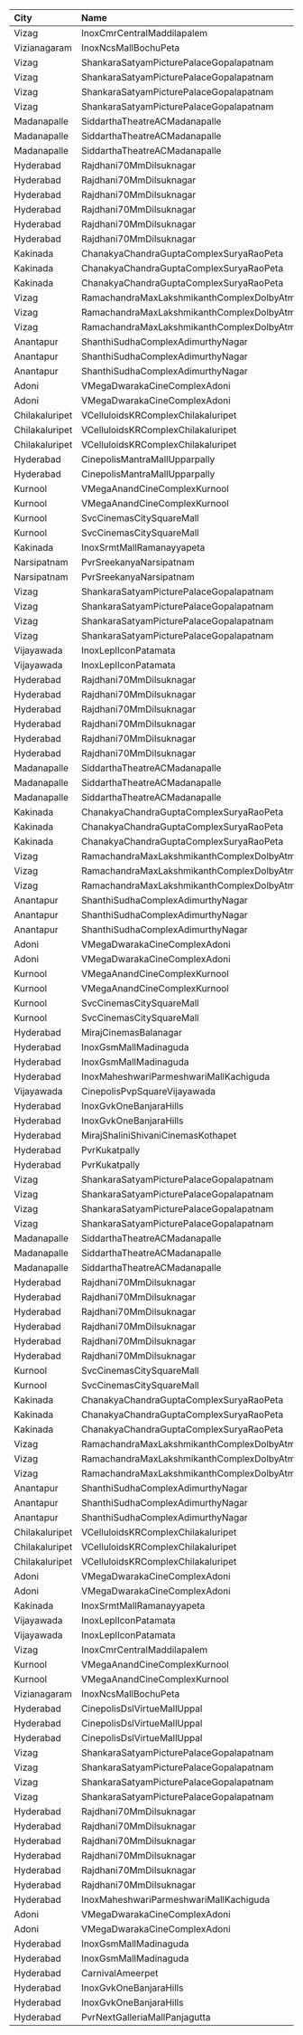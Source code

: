| City           | Name                                                |  Time | Type            | Price | Capacity | Booked |
| :------------- | :-------------------------------------------------- | ----: | :-------------- | ----: | -------: | -----: |
| Vizag          | InoxCmrCentralMaddilapalem                          | 10:35 | Executive       |  150₹ |       77 |      0 |
| Vizianagaram   | InoxNcsMallBochuPeta                                | 10:45 | Exclusive       |  150₹ |       99 |      0 |
| Vizag          | ShankaraSatyamPicturePalaceGopalapatnam             | 10:45 | Balcony         |  112₹ |      216 |    196 |
| Vizag          | ShankaraSatyamPicturePalaceGopalapatnam             | 10:45 | FirstClass      |  112₹ |       72 |     72 |
| Vizag          | ShankaraSatyamPicturePalaceGopalapatnam             | 10:45 | SecondClass     |   80₹ |       26 |     26 |
| Vizag          | ShankaraSatyamPicturePalaceGopalapatnam             | 10:45 | ThirdClass      |   40₹ |       82 |     82 |
| Madanapalle    | SiddarthaTheatreACMadanapalle                       | 11:00 | Reserved        |   70₹ |      289 |    146 |
| Madanapalle    | SiddarthaTheatreACMadanapalle                       | 11:00 | First           |   50₹ |      196 |     98 |
| Madanapalle    | SiddarthaTheatreACMadanapalle                       | 11:00 | Second          |   30₹ |      150 |     76 |
| Hyderabad      | Rajdhani70MmDilsuknagar                             | 11:15 | DiamondBox      |  150₹ |       29 |     29 |
| Hyderabad      | Rajdhani70MmDilsuknagar                             | 11:15 | Diamond         |  150₹ |      222 |     14 |
| Hyderabad      | Rajdhani70MmDilsuknagar                             | 11:15 | Platinum        |  300₹ |       14 |      0 |
| Hyderabad      | Rajdhani70MmDilsuknagar                             | 11:15 | Diamond         |  150₹ |      252 |     72 |
| Hyderabad      | Rajdhani70MmDilsuknagar                             | 11:15 | Gold            |  100₹ |       74 |      0 |
| Hyderabad      | Rajdhani70MmDilsuknagar                             | 11:15 | Silver          |   50₹ |      178 |    178 |
| Kakinada       | ChanakyaChandraGuptaComplexSuryaRaoPeta             | 11:30 | FirstClass      |  100₹ |      334 |    200 |
| Kakinada       | ChanakyaChandraGuptaComplexSuryaRaoPeta             | 11:30 | SecondClass     |   60₹ |       50 |     25 |
| Kakinada       | ChanakyaChandraGuptaComplexSuryaRaoPeta             | 11:30 | ThirdClass      |   40₹ |       96 |     48 |
| Vizag          | RamachandraMaxLakshmikanthComplexDolbyAtmosGajuwaka | 11:30 | ReservedClass   |  112₹ |      216 |    127 |
| Vizag          | RamachandraMaxLakshmikanthComplexDolbyAtmosGajuwaka | 11:30 | FirstClass      |   67₹ |      102 |     86 |
| Vizag          | RamachandraMaxLakshmikanthComplexDolbyAtmosGajuwaka | 11:30 | SecondClass     |   44₹ |       80 |     43 |
| Anantapur      | ShanthiSudhaComplexAdimurthyNagar                   | 11:30 | Balcony         |  110₹ |      200 |    103 |
| Anantapur      | ShanthiSudhaComplexAdimurthyNagar                   | 11:30 | First           |   70₹ |      248 |    124 |
| Anantapur      | ShanthiSudhaComplexAdimurthyNagar                   | 11:30 | Second          |   30₹ |       94 |     94 |
| Adoni          | VMegaDwarakaCineComplexAdoni                        | 11:39 | Gold            |  110₹ |      142 |     71 |
| Adoni          | VMegaDwarakaCineComplexAdoni                        | 11:39 | Executive       |   70₹ |       66 |     33 |
| Chilakaluripet | VCelluloidsKRComplexChilakaluripet                  | 11:45 | Gold            |  100₹ |       95 |     48 |
| Chilakaluripet | VCelluloidsKRComplexChilakaluripet                  | 11:45 | Elite           |   70₹ |       32 |     16 |
| Chilakaluripet | VCelluloidsKRComplexChilakaluripet                  | 11:45 | Executive       |   50₹ |       32 |     16 |
| Hyderabad      | CinepolisMantraMallUpparpally                       | 12:00 | Normal          |  150₹ |      141 |      0 |
| Hyderabad      | CinepolisMantraMallUpparpally                       | 12:00 | Vip             |  250₹ |       10 |      2 |
| Kurnool        | VMegaAnandCineComplexKurnool                        | 12:00 | Gold            |  110₹ |      152 |     75 |
| Kurnool        | VMegaAnandCineComplexKurnool                        | 12:00 | Executive       |   70₹ |       48 |     24 |
| Kurnool        | SvcCinemasCitySquareMall                            | 12:00 | Platinum        |  200₹ |        9 |      4 |
| Kurnool        | SvcCinemasCitySquareMall                            | 12:00 | Sliders         |  150₹ |       77 |     38 |
| Kakinada       | InoxSrmtMallRamanayyapeta                           | 13:35 | Executive       |   80₹ |       60 |      0 |
| Narsipatnam    | PvrSreekanyaNarsipatnam                             | 13:35 | Classic         |   60₹ |       20 |      4 |
| Narsipatnam    | PvrSreekanyaNarsipatnam                             | 13:35 | ClassicPlus     |  150₹ |      128 |      0 |
| Vizag          | ShankaraSatyamPicturePalaceGopalapatnam             | 13:45 | Balcony         |  112₹ |      216 |    196 |
| Vizag          | ShankaraSatyamPicturePalaceGopalapatnam             | 13:45 | FirstClass      |  112₹ |       72 |     72 |
| Vizag          | ShankaraSatyamPicturePalaceGopalapatnam             | 13:45 | SecondClass     |   80₹ |       26 |     26 |
| Vizag          | ShankaraSatyamPicturePalaceGopalapatnam             | 13:45 | ThirdClass      |   40₹ |       82 |     82 |
| Vijayawada     | InoxLeplIconPatamata                                | 13:55 | Club            |  150₹ |       99 |      0 |
| Vijayawada     | InoxLeplIconPatamata                                | 13:55 | Royal           |  250₹ |        4 |      0 |
| Hyderabad      | Rajdhani70MmDilsuknagar                             | 14:00 | DiamondBox      |  150₹ |       29 |     29 |
| Hyderabad      | Rajdhani70MmDilsuknagar                             | 14:00 | Diamond         |  150₹ |      222 |     14 |
| Hyderabad      | Rajdhani70MmDilsuknagar                             | 14:00 | Platinum        |  300₹ |       14 |      0 |
| Hyderabad      | Rajdhani70MmDilsuknagar                             | 14:00 | Diamond         |  150₹ |      252 |     72 |
| Hyderabad      | Rajdhani70MmDilsuknagar                             | 14:00 | Gold            |  100₹ |       74 |      0 |
| Hyderabad      | Rajdhani70MmDilsuknagar                             | 14:00 | Silver          |   50₹ |      178 |    178 |
| Madanapalle    | SiddarthaTheatreACMadanapalle                       | 14:00 | Reserved        |   70₹ |      289 |    146 |
| Madanapalle    | SiddarthaTheatreACMadanapalle                       | 14:00 | First           |   50₹ |      196 |     98 |
| Madanapalle    | SiddarthaTheatreACMadanapalle                       | 14:00 | Second          |   30₹ |      150 |     76 |
| Kakinada       | ChanakyaChandraGuptaComplexSuryaRaoPeta             | 14:30 | FirstClass      |  100₹ |      334 |    200 |
| Kakinada       | ChanakyaChandraGuptaComplexSuryaRaoPeta             | 14:30 | SecondClass     |   60₹ |       50 |     25 |
| Kakinada       | ChanakyaChandraGuptaComplexSuryaRaoPeta             | 14:30 | ThirdClass      |   40₹ |       96 |     48 |
| Vizag          | RamachandraMaxLakshmikanthComplexDolbyAtmosGajuwaka | 14:30 | ReservedClass   |  112₹ |      216 |    127 |
| Vizag          | RamachandraMaxLakshmikanthComplexDolbyAtmosGajuwaka | 14:30 | FirstClass      |   67₹ |      102 |     86 |
| Vizag          | RamachandraMaxLakshmikanthComplexDolbyAtmosGajuwaka | 14:30 | SecondClass     |   44₹ |       80 |     43 |
| Anantapur      | ShanthiSudhaComplexAdimurthyNagar                   | 14:30 | Balcony         |  110₹ |      200 |    101 |
| Anantapur      | ShanthiSudhaComplexAdimurthyNagar                   | 14:30 | First           |   70₹ |      248 |    124 |
| Anantapur      | ShanthiSudhaComplexAdimurthyNagar                   | 14:30 | Second          |   30₹ |       94 |     94 |
| Adoni          | VMegaDwarakaCineComplexAdoni                        | 14:40 | Gold            |  110₹ |      142 |     71 |
| Adoni          | VMegaDwarakaCineComplexAdoni                        | 14:40 | Executive       |   70₹ |       66 |     33 |
| Kurnool        | VMegaAnandCineComplexKurnool                        | 15:00 | Gold            |  110₹ |      152 |     75 |
| Kurnool        | VMegaAnandCineComplexKurnool                        | 15:00 | Executive       |   70₹ |       48 |     27 |
| Kurnool        | SvcCinemasCitySquareMall                            | 15:00 | Platinum        |  200₹ |        9 |      4 |
| Kurnool        | SvcCinemasCitySquareMall                            | 15:00 | Sliders         |  150₹ |       77 |     38 |
| Hyderabad      | MirajCinemasBalanagar                               | 15:15 | Executive       |  150₹ |      143 |      6 |
| Hyderabad      | InoxGsmMallMadinaguda                               | 15:50 | Executive       |  200₹ |      143 |      0 |
| Hyderabad      | InoxGsmMallMadinaguda                               | 15:50 | Royal           |  300₹ |        4 |      0 |
| Hyderabad      | InoxMaheshwariParmeshwariMallKachiguda              | 15:50 | Executive       |  150₹ |      137 |      0 |
| Vijayawada     | CinepolisPvpSquareVijayawada                        | 16:10 | Normal          |  150₹ |      138 |     75 |
| Hyderabad      | InoxGvkOneBanjaraHills                              | 16:30 | Executive       |  150₹ |      121 |      0 |
| Hyderabad      | InoxGvkOneBanjaraHills                              | 16:30 | Royal           |  250₹ |        5 |      0 |
| Hyderabad      | MirajShaliniShivaniCinemasKothapet                  | 16:50 | Executive       |  150₹ |       94 |      0 |
| Hyderabad      | PvrKukatpally                                       | 16:55 | Classic         |  150₹ |      135 |      6 |
| Hyderabad      | PvrKukatpally                                       | 16:55 | Recliner        |  250₹ |        9 |      3 |
| Vizag          | ShankaraSatyamPicturePalaceGopalapatnam             | 17:45 | Balcony         |  112₹ |      216 |    196 |
| Vizag          | ShankaraSatyamPicturePalaceGopalapatnam             | 17:45 | FirstClass      |  112₹ |       72 |     72 |
| Vizag          | ShankaraSatyamPicturePalaceGopalapatnam             | 17:45 | SecondClass     |   80₹ |       26 |     26 |
| Vizag          | ShankaraSatyamPicturePalaceGopalapatnam             | 17:45 | ThirdClass      |   40₹ |       82 |     82 |
| Madanapalle    | SiddarthaTheatreACMadanapalle                       | 18:00 | Reserved        |   70₹ |      289 |    146 |
| Madanapalle    | SiddarthaTheatreACMadanapalle                       | 18:00 | First           |   50₹ |      196 |     98 |
| Madanapalle    | SiddarthaTheatreACMadanapalle                       | 18:00 | Second          |   30₹ |      150 |     76 |
| Hyderabad      | Rajdhani70MmDilsuknagar                             | 18:15 | DiamondBox      |  150₹ |       29 |     29 |
| Hyderabad      | Rajdhani70MmDilsuknagar                             | 18:15 | Diamond         |  150₹ |      222 |     14 |
| Hyderabad      | Rajdhani70MmDilsuknagar                             | 18:15 | Platinum        |  300₹ |       14 |      0 |
| Hyderabad      | Rajdhani70MmDilsuknagar                             | 18:15 | Diamond         |  150₹ |      252 |     72 |
| Hyderabad      | Rajdhani70MmDilsuknagar                             | 18:15 | Gold            |  100₹ |       74 |      0 |
| Hyderabad      | Rajdhani70MmDilsuknagar                             | 18:15 | Silver          |   50₹ |      178 |    178 |
| Kurnool        | SvcCinemasCitySquareMall                            | 18:30 | Platinum        |  200₹ |        9 |      4 |
| Kurnool        | SvcCinemasCitySquareMall                            | 18:30 | Sliders         |  150₹ |       77 |     38 |
| Kakinada       | ChanakyaChandraGuptaComplexSuryaRaoPeta             | 18:30 | FirstClass      |  100₹ |      334 |    200 |
| Kakinada       | ChanakyaChandraGuptaComplexSuryaRaoPeta             | 18:30 | SecondClass     |   60₹ |       50 |     25 |
| Kakinada       | ChanakyaChandraGuptaComplexSuryaRaoPeta             | 18:30 | ThirdClass      |   40₹ |       96 |     49 |
| Vizag          | RamachandraMaxLakshmikanthComplexDolbyAtmosGajuwaka | 18:30 | ReservedClass   |  112₹ |      216 |    127 |
| Vizag          | RamachandraMaxLakshmikanthComplexDolbyAtmosGajuwaka | 18:30 | FirstClass      |   67₹ |      102 |     86 |
| Vizag          | RamachandraMaxLakshmikanthComplexDolbyAtmosGajuwaka | 18:30 | SecondClass     |   44₹ |       80 |     43 |
| Anantapur      | ShanthiSudhaComplexAdimurthyNagar                   | 18:30 | Balcony         |  110₹ |      200 |    101 |
| Anantapur      | ShanthiSudhaComplexAdimurthyNagar                   | 18:30 | First           |   70₹ |      248 |    124 |
| Anantapur      | ShanthiSudhaComplexAdimurthyNagar                   | 18:30 | Second          |   30₹ |       94 |     94 |
| Chilakaluripet | VCelluloidsKRComplexChilakaluripet                  | 18:45 | Gold            |  100₹ |       95 |     48 |
| Chilakaluripet | VCelluloidsKRComplexChilakaluripet                  | 18:45 | Elite           |   70₹ |       32 |     16 |
| Chilakaluripet | VCelluloidsKRComplexChilakaluripet                  | 18:45 | Executive       |   50₹ |       32 |     16 |
| Adoni          | VMegaDwarakaCineComplexAdoni                        | 18:51 | Gold            |  110₹ |      142 |     71 |
| Adoni          | VMegaDwarakaCineComplexAdoni                        | 18:51 | Executive       |   70₹ |       66 |     33 |
| Kakinada       | InoxSrmtMallRamanayyapeta                           | 19:10 | Executive       |   80₹ |       39 |      0 |
| Vijayawada     | InoxLeplIconPatamata                                | 19:30 | Club            |  150₹ |      127 |      0 |
| Vijayawada     | InoxLeplIconPatamata                                | 19:30 | Royal           |  250₹ |       14 |      0 |
| Vizag          | InoxCmrCentralMaddilapalem                          | 19:30 | Executive       |  150₹ |       70 |      0 |
| Kurnool        | VMegaAnandCineComplexKurnool                        | 19:30 | Gold            |  110₹ |      152 |     75 |
| Kurnool        | VMegaAnandCineComplexKurnool                        | 19:30 | Executive       |   70₹ |       48 |     24 |
| Vizianagaram   | InoxNcsMallBochuPeta                                | 19:40 | Exclusive       |  150₹ |       99 |      0 |
| Hyderabad      | CinepolisDslVirtueMallUppal                         | 20:30 | Normal          |  200₹ |       25 |      0 |
| Hyderabad      | CinepolisDslVirtueMallUppal                         | 20:30 | Executive       |  200₹ |      116 |      0 |
| Hyderabad      | CinepolisDslVirtueMallUppal                         | 20:30 | Vip             |  350₹ |       10 |      0 |
| Vizag          | ShankaraSatyamPicturePalaceGopalapatnam             | 20:45 | Balcony         |  112₹ |      216 |    196 |
| Vizag          | ShankaraSatyamPicturePalaceGopalapatnam             | 20:45 | FirstClass      |  112₹ |       72 |     72 |
| Vizag          | ShankaraSatyamPicturePalaceGopalapatnam             | 20:45 | SecondClass     |   80₹ |       26 |     26 |
| Vizag          | ShankaraSatyamPicturePalaceGopalapatnam             | 20:45 | ThirdClass      |   40₹ |       82 |     82 |
| Hyderabad      | Rajdhani70MmDilsuknagar                             | 21:00 | DiamondBox      |  150₹ |       29 |     29 |
| Hyderabad      | Rajdhani70MmDilsuknagar                             | 21:00 | Diamond         |  150₹ |      222 |     14 |
| Hyderabad      | Rajdhani70MmDilsuknagar                             | 21:00 | Platinum        |  300₹ |       14 |      0 |
| Hyderabad      | Rajdhani70MmDilsuknagar                             | 21:00 | Diamond         |  150₹ |      252 |     72 |
| Hyderabad      | Rajdhani70MmDilsuknagar                             | 21:00 | Gold            |  100₹ |       74 |      0 |
| Hyderabad      | Rajdhani70MmDilsuknagar                             | 21:00 | Silver          |   50₹ |      178 |    178 |
| Hyderabad      | InoxMaheshwariParmeshwariMallKachiguda              | 21:30 | Executive       |  150₹ |      149 |      0 |
| Adoni          | VMegaDwarakaCineComplexAdoni                        | 21:48 | Gold            |  110₹ |      142 |     71 |
| Adoni          | VMegaDwarakaCineComplexAdoni                        | 21:48 | Executive       |   70₹ |       66 |     33 |
| Hyderabad      | InoxGsmMallMadinaguda                               | 22:00 | Executive       |  200₹ |      144 |      0 |
| Hyderabad      | InoxGsmMallMadinaguda                               | 22:00 | Royal           |  300₹ |        4 |      0 |
| Hyderabad      | CarnivalAmeerpet                                    | 22:00 | PlatinumOffline |  150₹ |      316 |     24 |
| Hyderabad      | InoxGvkOneBanjaraHills                              | 22:20 | Executive       |  150₹ |      123 |      0 |
| Hyderabad      | InoxGvkOneBanjaraHills                              | 22:20 | Royal           |  250₹ |        3 |      0 |
| Hyderabad      | PvrNextGalleriaMallPanjagutta                       | 22:35 | Classic         |  150₹ |      152 |    152 |